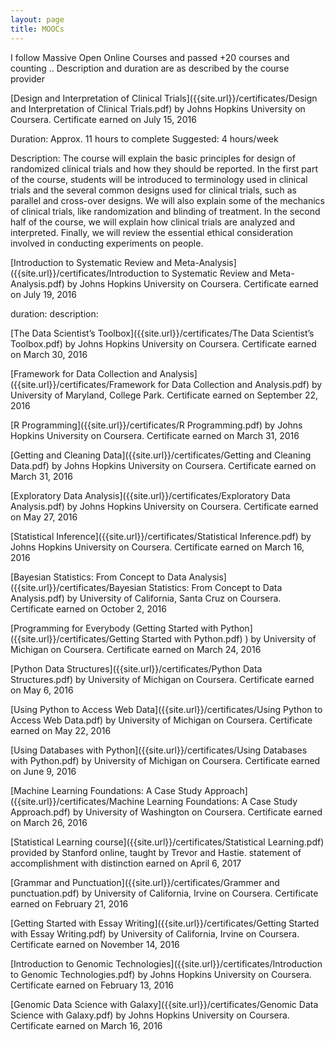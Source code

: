 ```yaml
---
layout: page
title: MOOCs
---
```


I follow Massive Open Online Courses and passed +20 courses and counting ..
Description and duration are as described by the course provider

[Design and Interpretation of Clinical Trials]({{site.url}}/certificates/Design and Interpretation of Clinical Trials.pdf) by Johns Hopkins University on
Coursera. Certificate earned on July 15, 2016

Duration: Approx. 11 hours to complete
Suggested: 4 hours/week

Description: The course will explain the basic principles for design of randomized clinical trials and how they should be reported. In the first part of the course, students will be introduced to terminology used in clinical trials and the several common designs used for clinical trials, such as parallel and cross-over designs. We will also explain some of the mechanics of clinical trials, like randomization and blinding of treatment. In the second half of the course, we will explain how clinical trials are analyzed and interpreted. Finally, we will review the essential ethical consideration involved in conducting experiments on people.


[Introduction to Systematic Review and Meta-Analysis]({{site.url}}/certificates/Introduction to Systematic Review and Meta-Analysis.pdf)  by Johns Hopkins
University on Coursera. Certificate earned on July 19, 2016

duration:
description:

[The Data Scientist’s Toolbox]({{site.url}}/certificates/The Data Scientist’s Toolbox.pdf)  by Johns Hopkins University on Coursera.
Certificate earned on March 30, 2016

[Framework for Data Collection and Analysis]({{site.url}}/certificates/Framework for Data Collection and Analysis.pdf)  by University of Maryland,
College Park. Certificate earned on September 22, 2016

[R Programming]({{site.url}}/certificates/R Programming.pdf)  by Johns Hopkins University on Coursera. Certificate earned
on March 31, 2016

[Getting and Cleaning Data]({{site.url}}/certificates/Getting and Cleaning Data.pdf)  by Johns Hopkins University on Coursera.
Certificate earned on March 31, 2016

[Exploratory Data Analysis]({{site.url}}/certificates/Exploratory Data Analysis.pdf)  by Johns Hopkins University on Coursera.
Certificate earned on May 27, 2016

[Statistical Inference]({{site.url}}/certificates/Statistical Inference.pdf)  by Johns Hopkins University on Coursera. Certificate
earned on March 16, 2016

[Bayesian Statistics: From Concept to Data Analysis]({{site.url}}/certificates/Bayesian Statistics: From Concept to Data Analysis.pdf)  by University of California,
Santa Cruz on Coursera. Certificate earned on October 2, 2016

[Programming for Everybody (Getting Started with Python]({{site.url}}/certificates/Getting Started with Python.pdf) ) by University of
Michigan on Coursera. Certificate earned on March 24, 2016

[Python Data Structures]({{site.url}}/certificates/Python Data Structures.pdf)  by University of Michigan on Coursera. Certificate
earned on May 6, 2016

[Using Python to Access Web Data]({{site.url}}/certificates/Using Python to Access Web Data.pdf)  by University of Michigan on Coursera.
Certificate earned on May 22, 2016

[Using Databases with Python]({{site.url}}/certificates/Using Databases with Python.pdf)  by University of Michigan on Coursera.
Certificate earned on June 9, 2016

[Machine Learning Foundations: A Case Study Approach]({{site.url}}/certificates/Machine Learning Foundations: A Case Study Approach.pdf) by University of
Washington on Coursera. Certificate earned on March 26, 2016

[Statistical Learning course]({{site.url}}/certificates/Statistical Learning.pdf)  provided by Stanford online, taught by Trevor
and Hastie. statement of accomplishment with distinction earned on
April 6, 2017

[Grammar and Punctuation]({{site.url}}/certificates/Grammer and punctuation.pdf)  by University of California, Irvine on Coursera.
Certificate earned on February 21, 2016

[Getting Started with Essay Writing]({{site.url}}/certificates/Getting Started with Essay Writing.pdf)  by University of California, Irvine on
Coursera. Certificate earned on November 14, 2016

[Introduction to Genomic Technologies]({{site.url}}/certificates/Introduction to Genomic Technologies.pdf) by Johns Hopkins University on
Coursera. Certificate earned on February 13, 2016

[Genomic Data Science with Galaxy]({{site.url}}/certificates/Genomic Data Science with Galaxy.pdf) by Johns Hopkins University on Coursera.
Certificate earned on March 16, 2016



